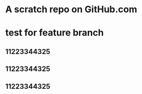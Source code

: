# A scratch repo on GitHub.com
# test for feature branch
## 11223344325
## 11223344325
## 11223344325
